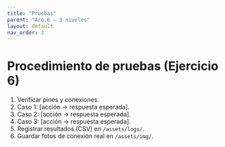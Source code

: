 ```yaml
---
title: "Pruebas"
parent: "Arq.6 — 3 niveles"
layout: default
nav_order: 3
---
```


# Procedimiento de pruebas (Ejercicio 6)

1. Verificar pines y conexiones.  
2. Caso 1: [acción → respuesta esperada].  
3. Caso 2: [acción → respuesta esperada].  
4. Caso 3: [acción → respuesta esperada].  
5. Registrar resultados (CSV) en `/assets/logs/`.  
6. Guardar fotos de conexión real en `/assets/img/`.  
